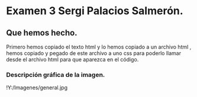 # Examen 3 Sergi Palacios Salmerón.
## Que hemos hecho.
Primero hemos copiado el texto html y lo hemos copiado a un archivo html , hemos copiado y pegado de este archivo a uno css para poderlo llamar desde el archivo html para que aparezca en el código.
### Descripción gráfica de la imagen.
!Y:/Imagenes/general.jpg

